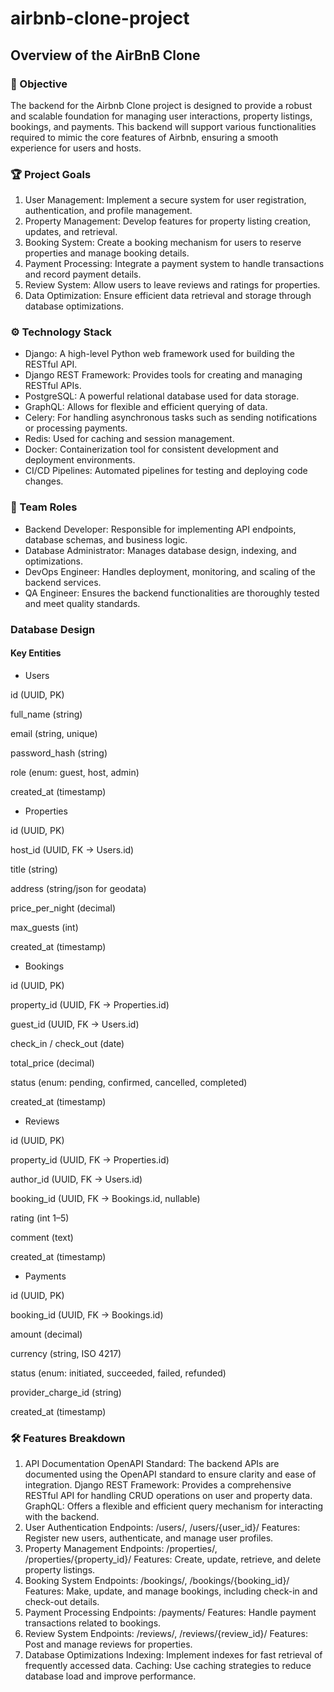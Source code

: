 # airbnb-clone-project
## Overview of the AirBnB Clone
### 🚀 Objective
The backend for the Airbnb Clone project is designed to provide a robust and scalable foundation for managing user interactions, property listings, bookings, and payments. This backend will support various functionalities required to mimic the core features of Airbnb, ensuring a smooth experience for users and hosts.

### 🏆 Project Goals
1. User Management: Implement a secure system for user registration, authentication, and profile management.
2. Property Management: Develop features for property listing creation, updates, and retrieval.
3. Booking System: Create a booking mechanism for users to reserve properties and manage booking details.
4. Payment Processing: Integrate a payment system to handle transactions and record payment details.
5. Review System: Allow users to leave reviews and ratings for properties.
6. Data Optimization: Ensure efficient data retrieval and storage through database optimizations.

### ⚙️ Technology Stack
* Django: A high-level Python web framework used for building the RESTful API.
* Django REST Framework: Provides tools for creating and managing RESTful APIs.
* PostgreSQL: A powerful relational database used for data storage.
* GraphQL: Allows for flexible and efficient querying of data.
* Celery: For handling asynchronous tasks such as sending notifications or processing payments.
* Redis: Used for caching and session management.
* Docker: Containerization tool for consistent development and deployment environments.
* CI/CD Pipelines: Automated pipelines for testing and deploying code changes.
### 👥 Team Roles
* Backend Developer: Responsible for implementing API endpoints, database schemas, and business logic.
* Database Administrator: Manages database design, indexing, and optimizations.
* DevOps Engineer: Handles deployment, monitoring, and scaling of the backend services.
* QA Engineer: Ensures the backend functionalities are thoroughly tested and meet quality standards.


### Database Design
#### Key Entities

* Users

id (UUID, PK)

full_name (string)

email (string, unique)

password_hash (string)

role (enum: guest, host, admin)

created_at (timestamp)


* Properties

id (UUID, PK)

host_id (UUID, FK → Users.id)

title (string)

address (string/json for geodata)

price_per_night (decimal)

max_guests (int)

created_at (timestamp)


* Bookings

id (UUID, PK)

property_id (UUID, FK → Properties.id)

guest_id (UUID, FK → Users.id)

check_in / check_out (date)

total_price (decimal)

status (enum: pending, confirmed, cancelled, completed)

created_at (timestamp)


* Reviews

id (UUID, PK)

property_id (UUID, FK → Properties.id)

author_id (UUID, FK → Users.id)

booking_id (UUID, FK → Bookings.id, nullable)

rating (int 1–5)

comment (text)

created_at (timestamp)


* Payments

id (UUID, PK)

booking_id (UUID, FK → Bookings.id)

amount (decimal)

currency (string, ISO 4217)

status (enum: initiated, succeeded, failed, refunded)

provider_charge_id (string)

created_at (timestamp)

### 🛠️ Features Breakdown
1. API Documentation
OpenAPI Standard: The backend APIs are documented using the OpenAPI standard to ensure clarity and ease of integration.
Django REST Framework: Provides a comprehensive RESTful API for handling CRUD operations on user and property data.
GraphQL: Offers a flexible and efficient query mechanism for interacting with the backend.
2. User Authentication
Endpoints: /users/, /users/{user_id}/
Features: Register new users, authenticate, and manage user profiles.
3. Property Management
Endpoints: /properties/, /properties/{property_id}/
Features: Create, update, retrieve, and delete property listings.
4. Booking System
Endpoints: /bookings/, /bookings/{booking_id}/
Features: Make, update, and manage bookings, including check-in and check-out details.
5. Payment Processing
Endpoints: /payments/
Features: Handle payment transactions related to bookings.
6. Review System
Endpoints: /reviews/, /reviews/{review_id}/
Features: Post and manage reviews for properties.
7. Database Optimizations
Indexing: Implement indexes for fast retrieval of frequently accessed data.
Caching: Use caching strategies to reduce database load and improve performance.

